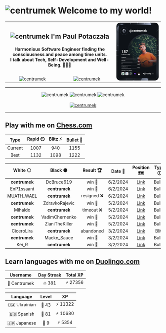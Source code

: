 <h1>
  <img
    src="https://emojis.slackmojis.com/emojis/images/1531849430/4246/blob-sunglasses.gif"
    width="30"
    alt="centrumek"
  />
  Welcome to my world!
</h1>

<table>
  <tbody>
    <tr>
      <td align="center" width="70%" colspan="2">
        <h2>
          <img
            src="https://raw.githubusercontent.com/MartinHeinz/MartinHeinz/master/wave.gif"
            width="30px"
            alt="centrumek"
          />
          I'm Paul Potaczała
        </h2>
        <h4>
          Harmonious Software Engineer finding the consciousness and peace among time units.
          <br/>
          I talk about Tech, Self-Development and Well-Being. 🌿🧘🚀
        </h4>
      </td>
      <td width="30%" rowspan="2">
        <a href="https://app.daily.dev/centrumek">
          <img
            src="./devcard.svg"
            alt="centrumek"
          />
        </a>
      </td>
    </tr>
    <tr align="center">
      <td>
        <img
          src="https://komarev.com/ghpvc/?username=centrumek&label=visitors&color=0e75b6&style=flat"
          alt="centrumek"
        >
      </td>
      <td>
        <a href="https://stackoverflow.com/users/14496012/centrumek">
          <img
            src="https://stackoverflow.com/users/flair/14496012.png?theme=dark"
            alt="centrumek"
          >
        </a>
      </td>
    </tr>
  </tbody>
</table>

---
<div align="center">
  <img 
    src="https://github-readme-stats.vercel.app/api?username=centrumek&show_icons=true&count_private=true&theme=dark&hide_border=true&hide=issues,contribs&bg_color=00000000"
    alt="centrumek"
  />
  <img
    src="https://github-readme-stats.vercel.app/api/top-langs/?username=centrumek&layout=compact&hide_border=true&theme=dark&bg_color=00000000&langs_count=6&exclude_repo=air-statistic-app"
    alt="centrumek"
  />
  <img 
    src="https://github-readme-streak-stats.herokuapp.com?user=centrumek&theme=dark&hide_border=true&background=FFFFFF00"
    alt="centrumek"
  />
  <br/>
  <br/>
  <a href="https://www.buymeacoffee.com/centrumek">
    <img
      src="https://cdn.buymeacoffee.com/buttons/v2/default-orange.png"
      height="50"
      width="210"
      alt="centrumek"
    />
  </a>
</div>

---

## Play with me on [Chess.com](https://www.chess.com/member/centrumek)

<div align="center">
<!--START_SECTION:chessStats-->
<!-- Automatically generated with https://github.com/Balastrong/chess-stats-action -->

| Type | Rapid ⏲️ | Blitz ⚡ | Bullet 🔫 |
|:---:|:---:|:---:|:---:|
| Current | 1007 | 940 | 1155 |
| Best | 1132 | 1098 | 1222 |

| White ⚪ | Black ⚫ | Result 🏆 | Date 📅 | Position 🗺️ | Type 🕕 |
|:---:|:---:|:---:|:---:|:---:|:---:|
| **centrumek** | DcBruce619 | win 🥇 | 6/2/2024 | <a href="http://www.ee.unb.ca/cgi-bin/tervo/fen.pl?select=Q7/Q1k5/2p1R1p1/1p4pp/1P6/7P/P5P1/6K1 b - -">Link</a> | Bullet |
| EnP1ssaant | **centrumek** | win 🥇 | 6/2/2024 | <a href="http://www.ee.unb.ca/cgi-bin/tervo/fen.pl?select=k6r/p6p/3Q4/qp1P4/4B3/6P1/2r1KP2/8 w - -">Link</a> | Bullet |
| MUATH_WAEL | **centrumek** | resigned ❌ | 6/2/2024 | <a href="http://www.ee.unb.ca/cgi-bin/tervo/fen.pl?select=2bR4/1p3k1p/p3p3/4B3/2B5/8/PPP2PPP/2K3NR b - -">Link</a> | Bullet |
| **centrumek** | ZdravkoRajevic | win 🥇 | 5/2/2024 | <a href="http://www.ee.unb.ca/cgi-bin/tervo/fen.pl?select=8/5ppp/1k6/1P5n/3r4/5P1K/6PP/5R2 b - -">Link</a> | Bullet |
| Mihaldo | **centrumek** | timeout ❌ | 5/2/2024 | <a href="http://www.ee.unb.ca/cgi-bin/tervo/fen.pl?select=3R2k1/p7/7p/2p3p1/P1P5/4b1P1/8/4K3 b - -">Link</a> | Bullet |
| **centrumek** | VadimChernenko | win 🥇 | 5/2/2024 | <a href="http://www.ee.unb.ca/cgi-bin/tervo/fen.pl?select=6k1/5RQ1/2pqp3/1n6/3Pp3/r5P1/6KP/8 b - -">Link</a> | Bullet |
| **centrumek** | ZianiTheKiller | win 🥇 | 5/2/2024 | <a href="http://www.ee.unb.ca/cgi-bin/tervo/fen.pl?select=8/8/4R3/6kp/6p1/4PPp1/6KP/8 b - -">Link</a> | Bullet |
| CiceroLira | **centrumek** | abandoned  | 3/2/2024 | <a href="http://www.ee.unb.ca/cgi-bin/tervo/fen.pl?select=4rrk1/p5p1/1bp1q3/4B2p/2P2Pn1/8/P3Q1P1/3R1R1K b - -">Link</a> | Blitz |
| **centrumek** | Mackn_Sauce | win 🥇 | 3/2/2024 | <a href="http://www.ee.unb.ca/cgi-bin/tervo/fen.pl?select=8/8/4Q3/5k2/4p3/4P3/5PP1/3RK3 b - -">Link</a> | Bullet |
| Kei_R | **centrumek** | win 🥇 | 3/2/2024 | <a href="http://www.ee.unb.ca/cgi-bin/tervo/fen.pl?select=8/6k1/6p1/8/R6K/2P5/P4rP1/8 w - -">Link</a> | Bullet |

<!--END_SECTION:chessStats-->
</div>

## Learn languages with me on [Duolingo.com](https://www.duolingo.com/profile/Centrumek)

<div align="center">
<!--START_SECTION:duolingoStats-->
<!-- Automatically generated with https://github.com/centrumek/duolingo-readme-stats-->

| Username | Day Streak | Total XP |
|:---:|:---:|:---:|
| 👤 Centrumek | 🔥 381 | ⚡ 27356 |

| Language | Level | XP |
|:---:|:---:|:---:|
| 🇺🇦 Ukrainian | 👑 43 | ⚡ 11322 |
| 🇪🇸 Spanish | 👑 81 | ⚡ 10680 |
| 🇯🇵 Japanese | 👑 9 | ⚡ 5354 |

<!--END_SECTION:duolingoStats-->
</div>
<!--
**centrumek/centrumek** is a ✨ _special_ ✨ repository because its `README.md` (this file) appears on your GitHub profile.

Here are some ideas to get you started:

- 🔭 I’m currently working on ...
- 🌱 I’m currently learning ...
- 👯 I’m looking to collaborate on ...
- 🤔 I’m looking for help with ...
- 💬 Ask me about ...
- 📫 How to reach me: ...
- 😄 Pronouns: ...
- ⚡ Fun fact: ...
-->
